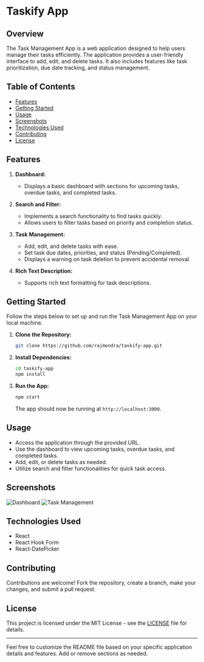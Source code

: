 # Taskify App

## Overview

The Task Management App is a web application designed to help users manage their tasks efficiently. The application provides a user-friendly interface to add, edit, and delete tasks. It also includes features like task prioritization, due date tracking, and status management.

## Table of Contents

- [Features](#features)
- [Getting Started](#getting-started)
- [Usage](#usage)
- [Screenshots](#screenshots)
- [Technologies Used](#technologies-used)
- [Contributing](#contributing)
- [License](#license)

## Features

1. **Dashboard:**

   - Displays a basic dashboard with sections for upcoming tasks, overdue tasks, and completed tasks.

2. **Search and Filter:**

   - Implements a search functionality to find tasks quickly.
   - Allows users to filter tasks based on priority and completion status.

3. **Task Management:**

   - Add, edit, and delete tasks with ease.
   - Set task due dates, priorities, and status (Pending/Completed).
   - Displays a warning on task deletion to prevent accidental removal.

4. **Rich Text Description:**
   - Supports rich text formatting for task descriptions.

## Getting Started

Follow the steps below to set up and run the Task Management App on your local machine.

1. **Clone the Repository:**

   ```bash
   git clone https://github.com/rajmendra/taskify-app.git
   ```

2. **Install Dependencies:**

   ```bash
   cd taskify-app
   npm install
   ```

3. **Run the App:**

   ```bash
   npm start
   ```

   The app should now be running at `http://localhost:3000`.

## Usage

- Access the application through the provided URL.
- Use the dashboard to view upcoming tasks, overdue tasks, and completed tasks.
- Add, edit, or delete tasks as needed.
- Utilize search and filter functionalities for quick task access.

## Screenshots

![Dashboard](screenshots/dashboard.png)
![Task Management](screenshots/task-management.png)

## Technologies Used

- React
- React Hook Form
- React-DatePicker

## Contributing

Contributions are welcome! Fork the repository, create a branch, make your changes, and submit a pull request.

## License

This project is licensed under the MIT License - see the [LICENSE](LICENSE) file for details.

---

Feel free to customize the README file based on your specific application details and features. Add or remove sections as needed.
